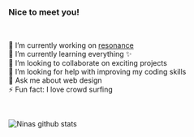 ### Nice to meet you! 

<br />

🔭  I’m currently working on [resonance](https://github.com/ninapeters/resonance)\
🌱  I’m currently learning everything ✨\
👯  I’m looking to collaborate on exciting projects\
🤔  I’m looking for help with improving my coding skills\
💬  Ask me about web design\
⚡  Fun fact: I love crowd surfing

<br />

![Ninas github stats](https://github-readme-stats.vercel.app/api?username=ninapeters&show_icons=true&theme=vue&line_height=30&hide_title=true&disable_animations=true)

